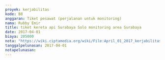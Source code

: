```yaml
---
proyek: kerjabilitas
kode: B8
anggaran: Tiket pesawat (perjalanan untuk monitoring)
nama: Rubby Emir
title: tiket kereta api Surabaya Solo monitoring area Surabaya
date: 2017-04-01
biaya: 205000
nota: "https://wiki.ciptamedia.org/wiki/File:April_01_2017_kerjabilitas_B8_tiket_surabaya_solo_rubby.JPG"
tanggalpelunasan: 2017-04-01
notapelunasan:
---
```

